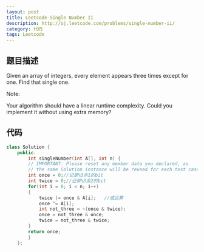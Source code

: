 ```yaml
---
layout: post
title: Leetcode-Single Number II 
description: http://oj.leetcode.com/problems/single-number-ii/
category: 代码
tags: Leetcode
---
```

## 题目描述
Given an array of integers, every element appears three times except for one. Find that single one.

Note:

Your algorithm should have a linear runtime complexity. Could you implement it without using extra memory?

## 代码
```cpp
class Solution {
	public:
		int singleNumber(int A[], int n) {
		// IMPORTANT: Please reset any member data you declared, as
		// the same Solution instance will be reused for each test case.
		int once = 0;//记录%3余1的bit
		int twice = 0;//记录%3余2的bit
		for(int i = 0; i < n; i++)
		{
			twice |= once & A[i];   //或运算
			once ^= A[i];
			int not_three = ~(once & twice);
			once = not_three & once;
			twice = not_three & twice;
		}
		return once;    
		}
	};		
```